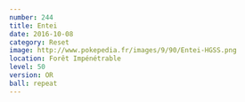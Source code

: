 ```yaml
---
number: 244
title: Entei
date: 2016-10-08
category: Reset
image: http://www.pokepedia.fr/images/9/90/Entei-HGSS.png
location: Forêt Impénétrable
level: 50
version: OR
ball: repeat
---
```

